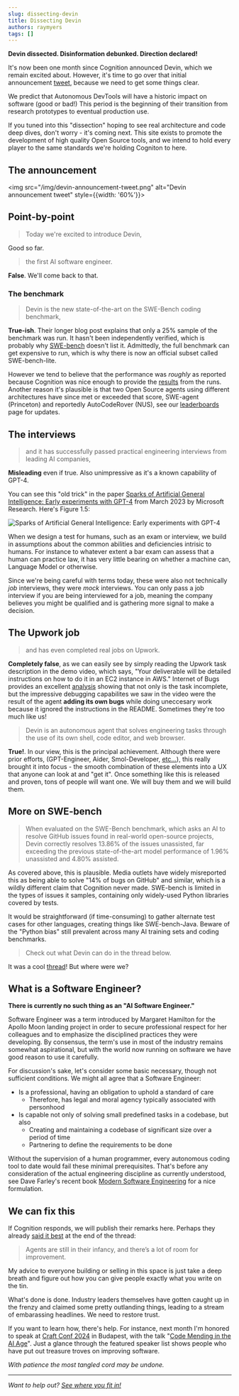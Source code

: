 ```yaml
---
slug: dissecting-devin
title: Dissecting Devin
authors: raymyers
tags: []
---
```

**Devin dissected. Disinformation debunked. Direction declared!**

It's now been one month since Cognition announced Devin, which we remain excited about. However, it's time to go over that initial announcement [tweet]([thread](https://x.com/cognition_labs/status/1767548763134964000)), because we need to get some things clear.

We predict that Autonomous DevTools will have a historic impact on software (good or bad!) This period is the beginning of their transition from research prototypes to eventual production use.

If you tuned into this "dissection" hoping to see real architecture and code deep dives, don't worry - it's coming next. This site exists to promote the development of high quality Open Source tools, and we intend to hold every player to the same standards we're holding Cogniton to here.

## The announcement
<img src="/img/devin-announcement-tweet.png" alt="Devin announcement tweet" style={{width: '60%'}}></img>

## Point-by-point

> Today we're excited to introduce Devin,

Good so far.

> the first AI software engineer.

**False**. We'll come back to that.

### The benchmark
> Devin is the new state-of-the-art on the SWE-Bench coding benchmark,

**True-ish**. Their longer blog post explains that only a 25% sample of the benchmark was run. It hasn't been independently verified, which is probably why [SWE-bench](https://www.swebench.com) doesn't list it. Admittedly, the full benchmark can get expensive to run, which is why there is now an official subset called SWE-bench-lite.

However we tend to believe that the performance was *roughly* as reported because Cognition was nice enough to provide the [results](https://github.com/CognitionAI/devin-swebench-results) from the runs. Another reason it's plausible is that two Open Source agents using different architectures have since met or exceeded that score, SWE-agent (Princeton) and reportedly AutoCodeRover (NUS), see our [leaderboards](/leaderboards) page for updates.

## The interviews
> and it has successfully passed practical engineering interviews from leading AI companies,

**Misleading** even if true. Also unimpressive as it's a known capability of GPT-4.

You can see this "old trick" in the paper [Sparks of Artificial General Intelligence: Early experiments with GPT-4](https://arxiv.org/abs/2303.12712) from March 2023 by Microsoft Research. Here's Figure 1.5:

![Sparks of Artificial General Intelligence: Early experiments with GPT-4](/img/sparks-fig-1-5.png)

When we design a test for humans, such as an exam or interview, we build in assumptions about the common abilities and deficiencies intrisic to humans. For instance to whatever extent a bar exam can assess that a human can practice law, it has very little bearing on whether a machine can, Language Model or otherwise.

Since we're being careful with terms today, these were also not technically *job* interviews, they were *mock* interviews. You can only pass a job interview if you are being interviewed for a job, meaning the company believes you might be qualified and is gathering more signal to make a decision.

## The Upwork job

> and has even completed real jobs on Upwork.

**Completely false**, as we can easily see by simply reading the Upwork task description in the demo video, which says, "Your deliverable will be detailed instructions on how to do it in an EC2 instance in AWS." Internet of Bugs provides an excellent [analysis](https://www.youtube.com/watch?v=tNmgmwEtoWE) showing that not only is the task incomplete, but the impressive debugging capabilites we saw in the video were the result of the agent **adding its own bugs** while doing uneccesary work because it ignored the instructions in the README. Sometimes they're too much like us!

> Devin is an autonomous agent that solves engineering tasks through the use of its own shell, code editor, and web browser.

**True!**. In our view, this is the principal achievement. Although there were prior efforts, (GPT-Engineer, Aider, Smol-Developer, [etc...](https://github.com/e2b-dev/awesome-ai-agents)), this really brought it into focus - the smooth combination of these elements into a UX that anyone can look at and "get it". Once something like this is released and proven, tons of people will want one. We will buy them and we will build them.

## More on SWE-bench
> When evaluated on the SWE-Bench benchmark, which asks an AI to resolve GitHub issues found in real-world open-source projects, Devin correctly resolves 13.86% of the issues unassisted, far exceeding the previous state-of-the-art model performance of 1.96% unassisted and 4.80% assisted.

As covered above, this is plausible. Media outlets have widely misreported this as being able to solve "14% of bugs on GitHub" and similar, which is a wildly different claim that Cognition never made. SWE-bench is limited in the types of issues it samples, containing only widely-used Python libraries covered by tests.

It would be straightforward (if time-consuming) to gather alternate test cases for other languages, creating things like SWE-bench-Java. Beware of the "Python bias" still prevalent across many AI training sets and coding benchmarks.

> Check out what Devin can do in the thread below.

It was a cool [thread](https://x.com/cognition_labs/status/1767548763134964000)! But where were we?

## What is a Software Engineer?

**There is currently no such thing as an "AI Software Engineer."**

Software Engineer was a term introduced by Margaret Hamilton for the Apollo Moon landing project in order to secure professional respect for her colleagues and to emphasize the disciplined practices they were developing. By consensus, the term's use in most of the industry remains somewhat aspirational, but with the world now running on software we have good reason to use it carefully.

For discussion's sake, let's consider some basic necessary, though not sufficient conditions. We might all agree that a Software Engineer:

* Is a professional, having an obligation to uphold a standard of care
  * Therefore, has legal and moral agency typically associated with personhood
* Is capable not only of solving small predefined tasks in a codebase, but also
  * Creating and maintaining a codebase of significant size over a period of time
  * Partnering to define the requirements to be done

Without the supervision of a human programmer, every autonomous coding tool to date would fail these minimal prerequisites. That's before any consideration of the actual engineering discipline as currently understood, see Dave Farley's recent book [Modern Software Engineering](https://www.davefarley.net/?p=352) for a nice formulation.


## We can fix this

If Cognition responds, we will publish their remarks here. Perhaps they already [said it best](https://x.com/cognition_labs/status/1768716565636059274) at the end of the thread:

> Agents are still in their infancy, and there’s a lot of room for improvement.

My advice to everyone building or selling in this space is just take a deep breath and figure out how you can give people exactly what you write on the tin.

What's done is done. Industry leaders themselves have gotten caught up in the frenzy and claimed some pretty outlanding things, leading to a stream of embarassing headlines. We need to restore trust.

If you want to learn how, there's help. For instance, next month I'm honored to speak at [Craft Conf 2024](https://craft-conf.com/2024) in Budapest, with the talk "[Code Mending in the AI Age](https://craft-conf.com/2024/talk/code-mending-in-the-ai-age)". Just a glance through the featured speaker list shows people who have put out treasure troves on improving software.

*With patience the most tangled cord may be undone.*

---
*Want to help out? [See where you fit in!](/contributing)*